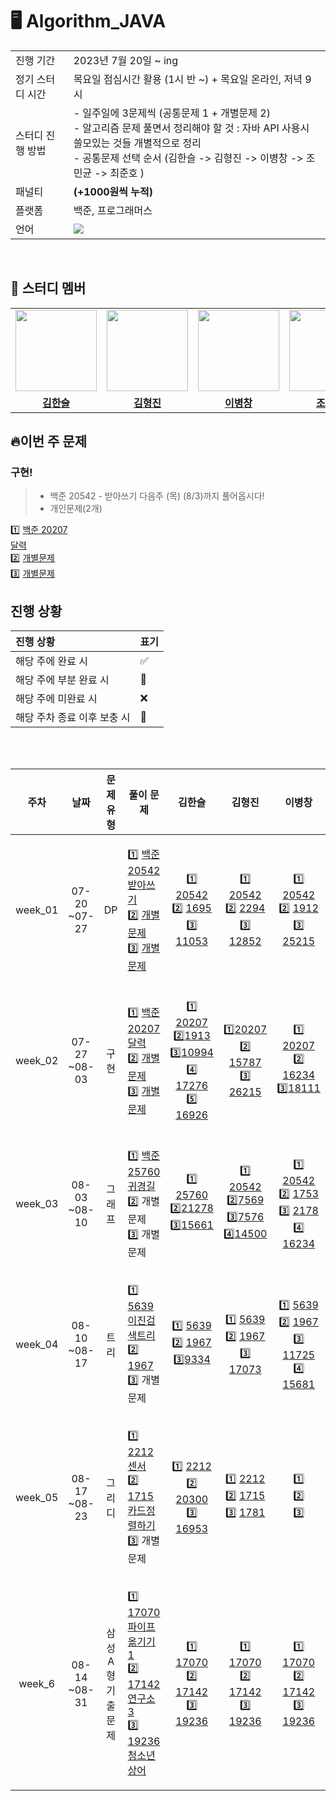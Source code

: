 # 🖥 Algorithm_JAVA

<table>
  <tr>
    <td>진행 기간</td>
    <td>2023년 7월 20일 ~ ing </td>
  </tr>
  <tr>
    <td>정기 스터디 시간</td>
    <td>목요일 점심시간 활용 (1시 반 ~) + 목요일 온라인, 저녁 9시</td>
</tr>
  <tr>
    <td>스터디 진행 방법</td>
    <td>
    - 일주일에 3문제씩 (공통문제 1  + 개별문제 2) <br>
    - 알고리즘 문제 풀면서 정리해야 할 것 : 자바 API 사용시 쓸모있는 것들 개별적으로 정리<br>
    - 공통문제 선택 순서 (김한슬 -> 김형진 -> 이병창 -> 조민균 -> 최준호 )<br>
    </td>
  </tr>
 <tr>
   <td>패널티</td> 
   <td><b>(+1000원씩 누적)</b></td>
 </tr>
  <tr>
    <td>플랫폼</td>
    <td>백준, 프로그래머스</td>
  </tr>
  <tr>
    <td>언어</td>
    <td><img src="https://img.shields.io/badge/Java-007396.svg?&style=for-the-badge&logo=Java&logoColor=white">
    </td>
  </tr>
</table>

<br/>

## 🤖 스터디 멤버
<table>
 <tr>
    <td align="center"><a href="https://github.com/slcloe"><img src="https://avatars.githubusercontent.com/u/67732600?v=4" width="130px;" alt=""></a></td>
    <td align="center"><a href="https://github.com/HyeongjinKim98"><img src="https://avatars.githubusercontent.com/u/79950123?v=4" width="130px;" alt=""></a></td>
    <td align="center"><a href="https://github.com/dig04214"><img src="https://avatars.githubusercontent.com/u/81416039?v=4" width="130px;" alt=""></a></td>
    <td align="center"><a href="https://github.com/jmg9776"><img src="https://avatars.githubusercontent.com/u/82408159?v=4" width="130px;" alt=""></a></td>
    <td align="center"><a href="https://github.com/junoade"><img src="https://avatars.githubusercontent.com/u/54317409?v=4" width="130px;" alt=""></a></td>
  </tr>
  <tr>
    <td align="center"><a href="https://github.com/slcloe"><b>김한슬</b></a></td>
    <td align="center"><a href="https://github.com/HyeongjinKim98"><b>김형진</b></a></td>
    <td align="center"><a href="https://github.com/dig04214"><b>이병창</b></a></td>
    <td align="center"><a href="https://github.com/jmg9776"><b>조민균</b></a></td>
    <td align="center"><a href="https://github.com/junoade"><b>최준호</b></a></td>
  </tr>
</table>

## 🔥이번 주 문제

### 구현!
> - 백준 20542 - 받아쓰기 다음주 (목) (8/3)까지 풀어옵시다!
> - 개인문제(2개)
  
1️⃣ [백준 20207<br>달력](https://www.acmicpc.net/problem/20207)<br>
2️⃣ [개별문제](링크) <br>
3️⃣ [개별문제](링크) 



## 진행 상황

| 진행 상황            | 표기  |
|:-----------------|:----|
| 해당 주에 완료 시       | ✅   |
| 해당 주에 부분 완료 시    | 🔢  |
| 해당 주에 미완료 시      | ❌   |
| 해당 주차 종료 이후 보충 시 | 🔺  |

<br/>

<br>

|   주차    |      날짜       | 문제 유형 | 풀이 문제 |김한슬 | 김형진 | 이병창 |                                                                             조민균                                                                             | 최준호 |
|:-------:|:-------------:|:-------:|:-------:|:-------:|:---------:|:--------:|:-----------------------------------------------------------------------------------------------------------------------------------------------------------:|:---:|
| week_01 |07-20<br>~07-27| DP  | <p align=left> 1️⃣ [백준 20542<br>받아쓰기](https://www.acmicpc.net/problem/20542) <br> 2️⃣ [개별문제](링크) <br> 3️⃣ [개별문제](링크)   </p> | 1️⃣ [20542](https://www.acmicpc.net/problem/20542) <br/> 2️⃣ [1695](https://www.acmicpc.net/problem/1695) <br/> 3️⃣ [11053](https://www.acmicpc.net/problem/11053) | 1️⃣ [20542](https://www.acmicpc.net/problem/20542) <br/> 2️⃣ [2294](https://www.acmicpc.net/problem/2294) <br/> 3️⃣ [12852](https://www.acmicpc.net/problem/12852)|1️⃣ [20542](https://www.acmicpc.net/problem/20542) <br> 2️⃣ [1912](https://www.acmicpc.net/problem/1912) <br> 3️⃣ [25215](https://www.acmicpc.net/problem/25215) |1️⃣ [20542](https://www.acmicpc.net/problem/20542) <br> 2️⃣ [6571](https://www.acmicpc.net/problem/6571) <br> 3️⃣ [110523](https://www.acmicpc.net/problem/11053) | 1️⃣[20542](https://www.acmicpc.net/problem/20542) <br> 2️⃣[11726](https://www.acmicpc.net/problem/11726) <br> 3️⃣ [PRG_42898](https://school.programmers.co.kr/learn/courses/30/lessons/42898)      |
| week_02 |07-27<br>~08-03| 구현 | <p align=left> 1️⃣ [백준 20207<br>달력](https://www.acmicpc.net/problem/20207) <br> 2️⃣ [개별문제](링크) <br> 3️⃣ [개별문제](링크)   </p> | 1️⃣ [20207](https://www.acmicpc.net/problem/20207)<br> 2️⃣[1913](https://www.acmicpc.net/problem/1913) <br> 3️⃣[10994](https://www.acmicpc.net/problem/10994) <br> 4️⃣ [17276](https://www.acmicpc.net/problem/17276)<br> 5️⃣ [16926](https://www.acmicpc.net/problem/16926)| 1️⃣[20207](https://www.acmicpc.net/problem/20207) <br/> 2️⃣ [15787](https://www.acmicpc.net/problem/15787)<br/> 3️⃣ [26215](https://www.acmicpc.net/problem/26215)|1️⃣ [20207](https://www.acmicpc.net/problem/20207)<br> 2️⃣ [16234](https://www.acmicpc.net/problem/16234)<br> 3️⃣[18111](https://www.acmicpc.net/problem/18111) |1️⃣ [2842](https://www.acmicpc.net/problem/2842) <br/> 2️⃣ [20207](https://www.acmicpc.net/problem/20207)<br/> 3️⃣ [2615](https://www.acmicpc.net/problem/2615)<br> 4️⃣ [16236](https://www.acmicpc.net/problem/16236) <br> 5️⃣ [17143](https://www.acmicpc.net/problem/17143) | 1️⃣[20207](https://www.acmicpc.net/problem/20207) <br/> 2️⃣[13335](https://www.acmicpc.net/problem/13335) <br/> 3️⃣ [2615](https://www.acmicpc.net/problem/2615) |
| week_03 |08-03<br>~08-10| 그래프  | <p align=left> 1️⃣ [백준 25760<br>귀경길](https://www.acmicpc.net/problem/25760)  <br/> 2️⃣ 개별문제 <br/> 3️⃣ 개별문제 | 1️⃣ [25760](https://www.acmicpc.net/problem/25760)<br/>2️⃣[21278](https://www.acmicpc.net/problem/21278)<br/> 3️⃣[15661](https://www.acmicpc.net/problem/15661) | 1️⃣ [20542](https://www.acmicpc.net/problem/20542) <br/> 2️⃣[7569](https://www.acmicpc.net/problem/7569) <br/> 3️⃣[7576](https://www.acmicpc.net/problem/7576) <br/> 4️⃣[14500](https://www.acmicpc.net/problem/14500)| 1️⃣ [20542](https://www.acmicpc.net/problem/20542) <br/> 2️⃣ [1753](https://www.acmicpc.net/problem/1753) <br/> 3️⃣ [2178](https://www.acmicpc.net/problem/2178) <br/> 4️⃣ [16234](https://www.acmicpc.net/problem/16234) | 1️⃣ [20542](https://www.acmicpc.net/problem/20542) <br/> 2️⃣ [2606](https://www.acmicpc.net/problem/2606)  <br/> 3️⃣ [22856](https://www.acmicpc.net/problem/22856)| 1️⃣ [25760](https://www.acmicpc.net/problem/25760) <br/> 2️⃣  <br/> 3️⃣
| week_04 |08-10<br>~08-17| 트리  | <p align=left> 1️⃣ [5639<br>이진검색트리](https://www.acmicpc.net/problem/5639)  <br/> 2️⃣ [1967](https://www.acmicpc.net/problem/1967) <br/>3️⃣ 개별문제 | 1️⃣  [5639](https://www.acmicpc.net/problem/5639)<br/>2️⃣ [1967](https://www.acmicpc.net/problem/1967) <br/> 3️⃣[9334](https://www.acmicpc.net/problem/9334) | 1️⃣  [5639](https://www.acmicpc.net/problem/5639)<br/> 2️⃣ [1967](https://www.acmicpc.net/problem/1967)<br/> 3️⃣ [17073<br/>](https://www.acmicpc.net/problem/17073) | 1️⃣ [5639](https://www.acmicpc.net/problem/5639)  <br/> 2️⃣ [1967](https://www.acmicpc.net/problem/1967) <br/> 3️⃣ [11725](https://www.acmicpc.net/problem/11725) <br/> 4️⃣ [15681](https://www.acmicpc.net/problem/15681)| 1️⃣ <br/> 2️⃣ <br/> 3️⃣ <br/>| 1️⃣ <br/> 2️⃣  <br/> 3️⃣
| week_05 |08-17<br>~08-23| 그리디 | <p align=left> 1️⃣ [2212<br>센서](https://www.acmicpc.net/problem/5639)  <br/> 2️⃣ [1715<br>카드정렬하기](https://www.acmicpc.net/problem/1967) <br/>3️⃣ 개별문제  | 1️⃣ [2212](https://www.acmicpc.net/problem/5639)<br/> 2️⃣ [20300](https://www.acmicpc.net/problem/20300)<br/> 3️⃣ [16953](https://www.acmicpc.net/problem/16953) | 1️⃣ [2212](https://www.acmicpc.net/problem/2212)<br/> 2️⃣ [1715](https://www.acmicpc.net/problem/1715) <br/> 3️⃣ [1781](https://www.acmicpc.net/problem/1781) | 1️⃣ <br/> 2️⃣ <br/> 3️⃣ <br/>| 1️⃣ <br/> 2️⃣  <br/> 3️⃣| 1️⃣  <br/>2️⃣  <br/> 3️⃣  |
| week_6 |08-14<br>~08-31| 삼성A형기출문제 | <p align=left> 1️⃣ [17070<br>파이프옮기기1](https://www.acmicpc.net/problem/17070)  <br/> 2️⃣ [17142<br>연구소3](https://www.acmicpc.net/problem/17142) <br/>3️⃣ [19236<br>청소년상어](https://www.acmicpc.net/problem/19236)  | 1️⃣ [17070](https://www.acmicpc.net/problem/17070)  <br/> 2️⃣ [17142](https://www.acmicpc.net/problem/17142) <br/>3️⃣ [19236](https://www.acmicpc.net/problem/19236) | 1️⃣ [17070](https://www.acmicpc.net/problem/17070)  <br/> 2️⃣ [17142](https://www.acmicpc.net/problem/17142) <br/>3️⃣ [19236](https://www.acmicpc.net/problem/19236)  | 1️⃣ [17070](https://www.acmicpc.net/problem/17070)  <br/> 2️⃣ [17142](https://www.acmicpc.net/problem/17142) <br/>3️⃣ [19236](https://www.acmicpc.net/problem/19236)<br/>| 1️⃣ [17070](https://www.acmicpc.net/problem/17070)  <br/> 2️⃣ [17142](https://www.acmicpc.net/problem/17142) <br/>3️⃣ [19236](https://www.acmicpc.net/problem/19236)| 1️⃣ [17070](https://www.acmicpc.net/problem/17070)  <br/> 2️⃣ [17142](https://www.acmicpc.net/problem/17142) <br/>3️⃣ [19236](https://www.acmicpc.net/problem/19236)
